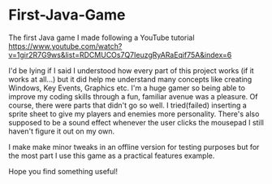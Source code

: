 # First-Java-Game
The first Java game I made following a YouTube tutorial 
https://www.youtube.com/watch?v=1gir2R7G9ws&list=RDCMUCOs7Q7IeuzgRyARaEqif75A&index=6

I'd be lying if I said I understood how every part of this project works (if it works at all...) but it did help me understand many concepts like creating Windows, Key Events, Graphics etc. I'm a huge gamer so being able to improve my coding skills through a fun, familiar avenue was a pleasure. Of course, there were parts that didn't go so well. I tried(failed) inserting a sprite sheet to give my players and enemies more personality. There's also supposed to be a sound effect whenever the user clicks the mousepad I still haven't figure it out on my own.

I make make minor tweaks in an offline version for testing purposes but for the most part I use this game as a practical features example.

Hope you find something useful!
